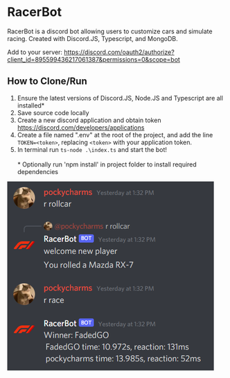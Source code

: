 # RacerBot
RacerBot is a discord bot allowing users to customize cars and simulate racing. Created with Discord.JS, Typescript, and MongoDB.

Add to your server:
https://discord.com/oauth2/authorize?client_id=895599436217061387&permissions=0&scope=bot

## How to Clone/Run
1. Ensure the latest versions of Discord.JS, Node.JS and Typescript are all installed*
3. Save source code locally
4. Create a new discord application and obtain token https://discord.com/developers/applications
5. Create a file named ".env" at the root of the project, and add the line `TOKEN=<token>`, replacing `<token>` with your application token.
6. In terminal run `ts-node .\index.ts` and start the bot! <br><br>
\* Optionally run 'npm install' in project folder to install required dependencies

![image](https://github.com/bmltera/racerbot/blob/main/media/example1.png)
